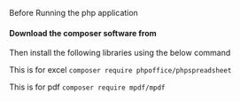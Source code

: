 Before Running the php application

#### Download the composer software from

Then install the following libraries using the below command

This is for excel
`composer require phpoffice/phpspreadsheet`

This is for pdf
`composer require mpdf/mpdf`
